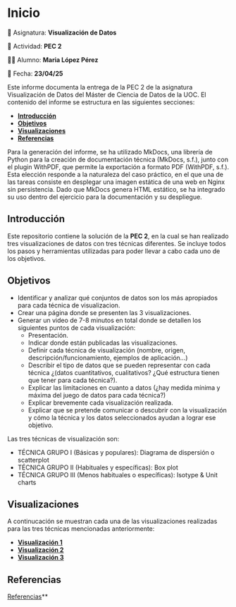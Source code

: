 # Inicio

📘 Asignatura: **Visualización de Datos**

🔖 Actividad: **PEC 2**

👩‍💼 Alumno: **Maria López Pérez**

📆 Fecha: **23/04/25**

Este informe documenta la entrega de la PEC 2 de la asignatura Visualización de Datos del Máster de Ciencia de Datos de la UOC. El contenido del informe se estructura en las siguientes secciones:

- **[Introducción](#Introduccion)**
- **[Objetivos](#Objetivos)**
- **[Visualizaciones](#Visualizaciones)**
- **[Referencias](#Referencias)**

Para la generación del informe, se ha utilizado MkDocs, una librería de Python para la creación de documentación técnica (MkDocs, s.f.), junto con el plugin WithPDF, que permite la exportación a formato PDF (WithPDF, s.f.). Esta elección responde a la naturaleza del caso práctico, en el que una de las tareas consiste en desplegar una imagen estática de una web en Nginx sin persistencia. Dado que MkDocs genera HTML estático, se ha integrado su uso dentro del ejercicio para la documentación y su despliegue.

## Introducción

Este repositorio contiene la solución de la **PEC 2**, en la cual se han realizado tres visualizaciones de datos con tres técnicas diferentes. Se incluye todos los pasos y herramientas utilizadas para poder llevar a cabo cada uno de los objetivos.

## Objetivos

- Identificar y analizar qué conjuntos de datos son los más apropiados para cada técnica de visualizacion.
- Crear una página donde se presenten las 3 visualizaciones.
- Generar un video de 7-8 minutos en total donde se detallen los siguientes puntos de cada visualización:
  - Presentación.
  - Indicar donde están publicadas las visualizaciones.  
  - Definir cada técnica de visualización (nombre, origen, descripción/funcionamiento, ejemplos de aplicación...)
  - Describir el tipo de datos que se pueden representar con cada técnica ¿(datos cuantitativos, cualitativos? ¿Qué estructura tienen  que tener para cada técnica?).
  - Explicar las limitaciones en cuanto a datos (¿hay medida mínima y máxima del juego de datos para cada técnica?)
  - Explicar brevemente cada visualización realizada.
  - Explicar que se pretende comunicar o descubrir con la visualización y cómo la técnica y los datos seleccionados ayudan a lograr ese objetivo.

Las tres técnicas de visualización son:
  - TÉCNICA GRUPO I (Básicas y populares): Diagrama de dispersión o scatterplot
  - TÉCNICA GRUPO II (Habituales y específicas): Box plot
  - TÉCNICA GRUPO III (Menos habituales o específicas): Isotype & Unit charts


## Visualizaciones

A continucación se muestran cada una de las visualizaciones realizadas para las tres técnicas mencionadas anteriormente:

- **[Visualización 1](./visualizacion/vi1.md)**
- **[Visualización 2](./visualizacion/vi2.md)**
- **[Visualización 3](./visualizacion/vi3.md)**

## Referencias

[Referencias](./docs/referencias.md)**

